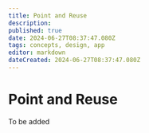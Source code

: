 ```yaml
---
title: Point and Reuse
description: 
published: true
date: 2024-06-27T08:37:47.080Z
tags: concepts, design, app
editor: markdown
dateCreated: 2024-06-27T08:37:47.080Z
---
```


# Point and Reuse

To be added